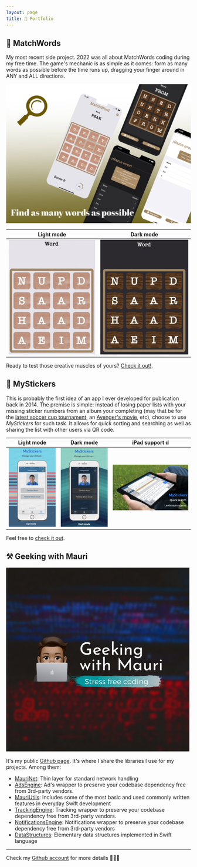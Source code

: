 ```yaml
---
layout: page
title: 💼 Portfolio
---
```

[MatchWordMarketing]: /assets/portfolio/MatchWord/matchword_maketing.jpg
[MatchWordLight]: /assets/portfolio/MatchWord/pathAnimatedLight.gif?style=centerme
[MatchWordDark]: /assets/portfolio/MatchWord/pathAnimatedDark.gif?style=centerme
[MyStickersLight]: /assets/portfolio/MyStickers/light.jpg
[MyStickersDark]: /assets/portfolio/MyStickers/dark.jpg
[iPad]: /assets/portfolio/MyStickers/iPad.jpg
[RickAndMortyImage]: /assets/portfolio/RickAndMorty/RickAndMorty.jpg
[libraryImage]: /assets/resources/logo.png

[mw]: https://apps.apple.com/us/app/matchwords-build-words/id1612434602
[stickers]: https://apps.apple.com/us/app/mystickers/id884352968
[avengers]: https://collectibles.panini.co.uk/editorial/road-to-avengers-endgame-sticker-collection.html
[soccer]: http://collectibles.panini.uy/editorial/album-conmebol-copa-america-2021-preview.html
[library]: https://github.com/GeekingwithMauri
[network]: https://github.com/GeekingwithMauri/MauriNet
[ads]: https://github.com/GeekingwithMauri/AdsEngine
[utils]: https://github.com/GeekingwithMauri/MauriUtils
[tracking]: https://github.com/GeekingwithMauri/TrackingEngine
[notifications]: https://github.com/GeekingwithMauri/NotificationsEngine
[structures]: https://github.com/GeekingwithMauri/DataStructures

## 📱 MatchWords

My most recent side project. 2022 was all about MatchWords coding during my free time. The game's mechanic is as simple as it comes: form as many words as possible before the time runs up, dragging your finger around in ANY and ALL directions.

![Match word marketing][MatchWordMarketing]

| Light mode           | Dark mode          |
|----------------------|--------------------|
| ![light mode][MatchWordLight] | ![Dark mode][MatchWordDark] |

Ready to test those creative muscles of yours? [Check it out!][mw].

## 📱 MyStickers

This is probably the first idea of an app I ever developed for publication back in 2014. The premise is simple: instead of losing paper lists with your missing sticker numbers from an album your completing (may that be for the [latest soccer cup tournament][soccer], an [Avenger's movie][avengers], etc), choose to use _MyStickers_ for such task. It allows for quick sorting and searching as well as sharing the list with other users via QR code.

| Light mode           | Dark mode          | iPad support             d |
|----------------------|--------------------|--------------------------|
| ![light mode][MyStickersLight] | ![Dark mode][MyStickersDark] | ![iPad support][iPad]    |

Feel free to [check it out][stickers].

## ⚒️ Geeking with Mauri 

![marketing][libraryImage]

It's my public [Github page](library). It's where I share the libraries I use for my projects. Among them:

- [MauriNet][network]: Thin layer for standard network handling
- [AdsEngine][ads]: Ad's wrapper to preserve your codebase dependency free from 3rd-party vendors.
- [MauriUtils][utils]: Includes some of the most basic and used commonly written features in everyday Swift development
- [TrackingEngine][tracking]: Tracking wrapper to preserve your codebase dependency free from 3rd-party vendors.
- [NotificationsEngine][notifications]: Notifications wrapper to preserve your codebase dependency free from 3rd-party vendors
- [DataStructures][structures]: Elementary data structures implemented in Swift language

---

Check my [Github account](https://github.com/mchirino89) for more details 👨🏽‍💻